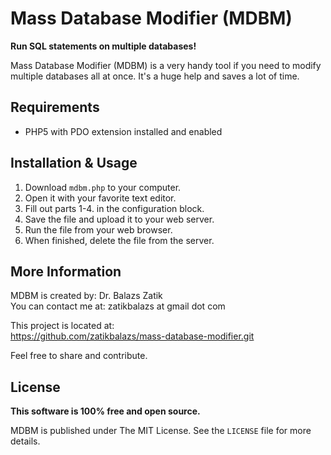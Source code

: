 # Mass Database Modifier (MDBM)
**Run SQL statements on multiple databases!**

Mass Database Modifier (MDBM) is a very handy tool if you need to modify  
multiple databases all at once. It's a huge help and saves a lot of time.

## Requirements
- PHP5 with PDO extension installed and enabled

## Installation & Usage
1. Download `mdbm.php` to your computer.
2. Open it with your favorite text editor.
3. Fill out parts 1-4. in the configuration block.
4. Save the file and upload it to your web server.
5. Run the file from your web browser.
6. When finished, delete the file from the server.

## More Information
MDBM is created by: Dr. Balazs Zatik  
You can contact me at: zatikbalazs at gmail dot com

This project is located at:  
https://github.com/zatikbalazs/mass-database-modifier.git

Feel free to share and contribute.

## License
**This software is 100% free and open source.**

MDBM is published under The MIT License. See the `LICENSE` file for more details.
